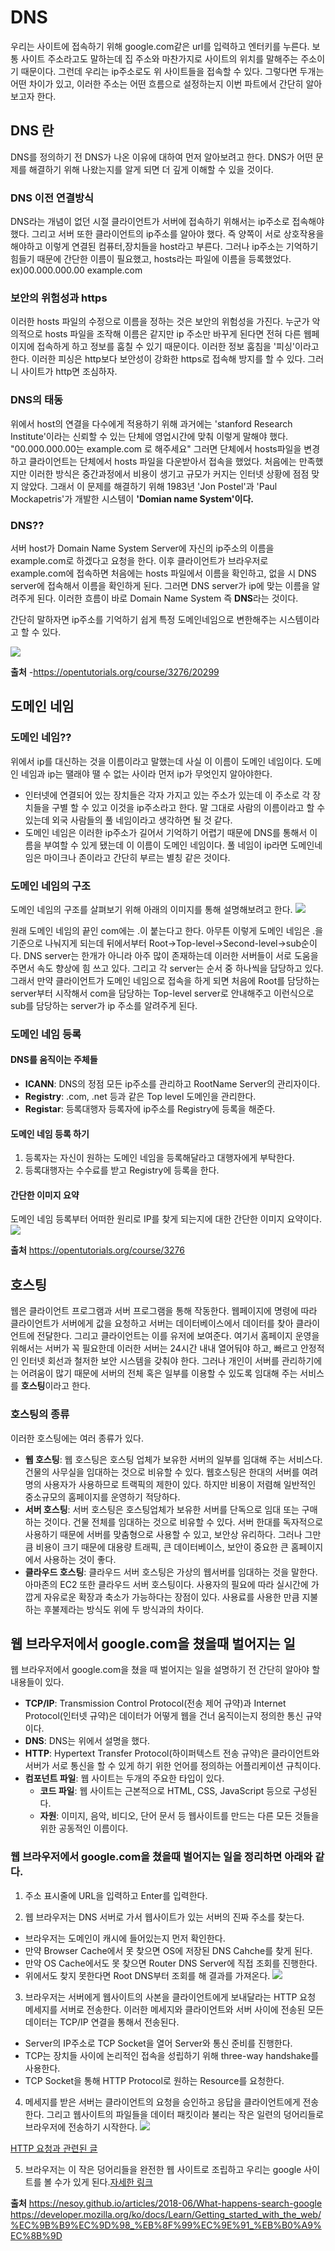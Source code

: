 # DNS
우리는 사이트에 접속하기 위해 google.com같은 url를 입력하고 엔터키를 누른다.
보통 사이트 주소라고도 말하는데 집 주소와 마찬가지로 사이트의 위치를 말해주는 주소이기 때문이다.
그런데 우리는 ip주소로도 위 사이트들을 접속할 수 있다.
그렇다면 두개는 어떤 차이가 있고, 이러한 주소는 어떤 흐름으로 설정하는지 이번 파트에서 간단히 알아보고자 한다.

## DNS 란
DNS를 정의하기 전 DNS가 나온 이유에 대하여 먼저 알아보려고 한다.
DNS가 어떤 문제를 해결하기 위해 나왔는지를 알게 되면 더 깊게 이해할 수 있을 것이다.

### DNS 이전 연결방식
DNS라는 개념이 없던 시절 클라이언트가 서버에 접속하기 위해서는 ip주소로 접속해야 했다.
그리고 서버 또한 클라이언트의 ip주소를 알아야 했다.
즉 양쪽이 서로 상호작용을 해야하고 이렇게 연결된 컴퓨터,장치들을 host라고 부른다.
그러나 ip주소는 기억하기 힘들기 때문에 간단한 이름이 필요했고, hosts라는 파일에 이름을 등록했었다.
ex)00.000.000.00 example.com

### 보안의 위험성과 https
이러한 hosts 파일의 수정으로 이름을 정하는 것은 보안의 위험성을 가진다.
누군가 악의적으로 hosts 파일을 조작해 이름은 같지만 ip 주소만 바꾸게 된다면 전혀 다른 웹페이지에 접속하게 하고 정보를 훔칠 수 있기 때문이다.
이러한 정보 훔침을 '피싱'이라고 한다.
이러한 피싱은 http보다 보안성이 강화한 https로 접속해 방지를 할 수 있다.
그러니 사이트가 http면 조심하자.

### DNS의 태동
위에서 host의 연결을 다수에게 적용하기 위해 과거에는 'stanford Research Institute'이라는 신뢰할 수 있는 단체에 영업시간에 맞춰 이렇게 말해야 했다.
"00.000.000.00는  example.com 로 해주세요"
그러면 단체에서 hosts파일을 변경하고 클라이언트는 단체에서 hosts 파일을 다운받아서 접속을 했었다.
처음에는 만족했지만 이러한 방식은 중간과정에서 비용이 생기고 규모가 커지는 인터넷 상황에 점점 맞지 않았다.
그래서 이 문제를 해결하기 위해 1983년 'Jon Postel'과 'Paul Mockapetris'가 개발한 시스템이 <strong>'Domian name System'이다.</strong>

### DNS??
서버 host가 Domain Name System Server에 자신의 ip주소의 이름을 example.com로 하겠다고 요청을 한다.
이후 클라이언트가 브라우저로 example.com에 접속하면 처음에는 hosts 파일에서 이름을 확인하고, 없을 시 DNS server에 접속해서 이름을 확인하게 된다.
그러면 DNS server가 ip에 맞는 이름을 알려주게 된다.
이러한 흐름이 바로 Domain Name System 즉 <strong>DNS</strong>라는 것이다.

간단히 말하자면 ip주소를 기억하기 쉽게 특정 도메인네임으로 변한해주는 시스템이라고 할 수 있다.

![](https://s3-ap-northeast-2.amazonaws.com/opentutorials-user-file/module/3421/8340.jpeg)

**출처**
-https://opentutorials.org/course/3276/20299


## 도메인 네임

### 도메인 네임??
위에서 ip를 대신하는 것을 이름이라고 말했는데 사실 이 이름이 도메인 네임이다.
도메인 네임과 ip는 땔래야 땔 수 없는 사이라 먼저 ip가 무엇인지 알아야한다.
- 인터넷에 연결되어 있는 장치들은 각자 가지고 있는 주소가 있는데 이 주소로 각 장치들을 구별 할 수 있고 이것을 ip주소라고 한다.
말 그대로 사람의 이름이라고 할 수 있는데 외국 사람들의 풀 네임이라고 생각하면 될 것 같다.
- 도메인 네임은 이러한 ip주소가 길어서 기억하기 어렵기 때문에 DNS를 통해서 이름을 부여할 수 있게 됐는데 이 이름이 도메인 네임이다.
풀 네임이 ip라면 도메인네임은 마이크나 존이라고 간단히 부르는 별칭 같은 것이다.

### 도메인 네임의 구조
도메인 네임의 구조를 살펴보기 위해 아래의 이미지를 통해 설명해보려고 한다.
![](https://s3-ap-northeast-2.amazonaws.com/opentutorials-user-file/module/3421/8338.jpeg)

원래 도메인 네임의 끝인 com에는 .이 붙는다고 한다.
아무튼 이렇게 도메인 네임은 .을 기준으로 나눠지게 되는데 뒤에서부터 Root->Top-level->Second-level->sub순이다.
DNS server는 한개가 아니라 아주 많이 존재하는데 이러한 서버들이 서로 도움을 주면서 속도 향상에 힘 쓰고 있다.
그리고 각 server는 순서 중 하나씩을 담당하고 있다.
그래서 만약 클라이언트가 도메인 네임으로 접속을 하게 되면 처음에 Root를 담당하는 server부터 시작해서 com을 담당하는 Top-level server로 안내해주고 이런식으로 sub를 담당하는 server가 ip 주소를 알려주게 된다.

### 도메인 네임 등록
#### DNS를 움직이는 주체들
  - **ICANN**: DNS의 정점 모든 ip주소를 관리하고 RootName Server의 관리자이다.
  - **Registry**: .com, .net 등과 같은 Top level 도메인을 관리한다.
  - **Registar**: 등록대행자 등록자에 ip주소를 Registry에 등록을 해준다.

#### 도메인 네임 등록 하기
  1. 등록자는 자신이 원하는 도메인 네임을 등록해달라고 대행자에게 부탁한다.
  2. 등록대행자는 수수료를 받고 Registry에 등록을 한다.

#### 간단한 이미지 요약
도메인 네임 등록부터 어떠한 원리로 IP를 찾게 되는지에 대한 간단한 이미지 요약이다.
![](../image/DNS.png)

**출처**
https://opentutorials.org/course/3276

## 호스팅
웹은 클라이언트 프로그램과 서버 프로그램을 통해 작동한다.
웹페이지에 명령에 따라 클라이언트가 서버에게 값을 요청하고 서버는 데이터베이스에서 데이터를 찾아 클라이언트에 전달한다.
그리고 클라이언트는 이를 유저에 보여준다.
여기서 홈페이지 운영을 위해서는 서버가 꼭 필요한데 이러한 서버는 24시간 내내 열어둬야 하고, 빠르고 안정적인 인터넷 회선과
철저한 보안 시스템을 갖춰야 한다.
그러나 개인이 서버를 관리하기에는 어려움이 많기 때문에 서버의 전체 혹은 일부를 이용할 수 있도록 임대해 주는 서비스를 <strong>호스팅</strong>이라고 한다.

### 호스팅의 종류
이러한 호스팅에는 여러 종류가 있다.
- **웹 호스팅**: 웹 호스팅은 호스팅 업체가 보유한 서버의 일부를 임대해 주는 서비스다.
건물의 사무실을 임대하는 것으로 비유할 수 있다.
웹호스팅은 한대의 서버를 여려명의 사용자가 사용하므로 트랙픽의 제한이 있다.
하지만 비용이 저렴해 일반적인 중소규모의 홈페이지를 운영하기 적당하다.
- **서버 호스팅**: 서버 호스팅은 호스팅업체가 보유한 서버를 단독으로 임대 또는 구매하는 것이다.
건물 전체를 임대하는 것으로 비유할 수 있다.
서버 한대를 독자적으로 사용하기 때문에 서버를 맞춤형으로 사용할 수 있고, 보안상 유리하다.
그러나 그만큼 비용이 크기 때문에 대용량 트래픽, 큰 데이터베이스, 보안이 중요한 큰 홈페이지에서 사용하는 것이 좋다.
- **클라우드 호스팅**: 클라우드 서버 호스팅은 가상의 웹서버를 임대하는 것을 말한다.
아마존의 EC2 또한 클라우드 서버 호스팅이다.
사용자의 필요에 따라 실시간에 가깝게 자유로운 확장과 축소가 가능하다는 장점이 있다.
사용료를 사용한 만큼 지불하는 후불제라는 방식도 위에 두 방식과의 차이다.



## 웹 브라우저에서 google.com을 쳤을때 벌어지는 일
웹 브라우저에서 google.com을 쳤을 때 벌어지는 일을 설명하기 전 간단히 알아야 할 내용들이 있다.

- **TCP/IP**: Transmission Control Protocol(전송 제어 규약)과 Internet Protocol(인터넷 규약)은 데이터가 어떻게 웹을 건너 움직이는지 정의한 통신 규약이다.
- **DNS**: DNS는 위에서 설명을 했다.
- **HTTP**: Hypertext Transfer Protocol(하이퍼텍스트 전송 규약)은 클라이언트와 서버가 서로 통신을 할 수 있게 하기 위한 언어를 정의하는 어플리케이션 규칙이다.
- **컴포넌트 파일**: 웹 사이트는 두개의 주요한 타입이 있다.
  - **코드 파일**: 웹 사이트는 근본적으로 HTML, CSS, JavaScript 등으로 구성된다.
  - **자원**: 이미지, 음악, 비디오, 단어 문서 등 웹사이트를 만드는 다른 모든 것들을 위한 공동적인 이름이다.

### 웹 브라우저에서 google.com을 쳤을때 벌어지는 일을 정리하면 아래와 같다.

1. 주소 표시줄에 URL을 입력하고 Enter를 입력한다.

2. 웹 브라우저는 DNS 서버로 가서 웹사이트가 있는 서버의 진짜 주소를 찾는다.
  - 브라우저는 도메인이 캐시에 들어있는지 먼저 확인한다.
  - 만약 Browser Cache에서 못 찾으면 OS에 저장된 DNS Cahche를 찾게 된다.
  - 만약 OS Cache에서도 못 찾으면 Router DNS Server에 직접 조회를 진행한다.
  - 위에서도 찾지 못한다면 Root DNS부터 조회를 해 결과를 가져온다.
  ![](https://nesoy.github.io/assets/posts/20180617/4.png)

3. 브라우저는 서버에게 웹사이트의 사본을 클라이언트에게 보내달라는 HTTP 요청 메세지를 서버로 전송한다.
이러한 메세지와 클라이언트와 서버 사이에 전송된 모든 데이터는 TCP/IP 연결을 통해서 전송된다.
  - Server의 IP주소로 TCP Socket을 열어 Server와 통신 준비를 진행한다.
  - TCP는 장치들 사이에 논리적인 접속을 성립하기 위해 three-way handshake를 사용한다.
  - TCP Socket을 통해 HTTP Protocol로 원하는 Resource를 요청한다.
  
4. 메세지를 받은 서버는 클라이언트의 요청을 승인하고 응답을 클라이언트에게 전송한다.
그리고 웹사이트의 파일들을 데이터 패킷이라 불리는 작은 일련의 덩어리들로 브라우저에 전송하기 시작한다.
![](https://mdn.mozillademos.org/files/8973/Client-server.jpg)

  [HTTP 요청과 관련된 글](https://d2.naver.com/helloworld/59361)
  

5. 브라우저는 이 작은 덩어리들을 완전한 웹 사이트로 조립하고 우리는 google 사이트를 볼 수가 있게 된다.[자세한 링크](https://d2.naver.com/helloworld/59361)


**출처**
https://nesoy.github.io/articles/2018-06/What-happens-search-google
https://developer.mozilla.org/ko/docs/Learn/Getting_started_with_the_web/%EC%9B%B9%EC%9D%98_%EB%8F%99%EC%9E%91_%EB%B0%A9%EC%8B%9D